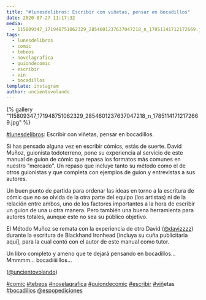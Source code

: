 ```yaml
---
title: "#lunesdelibros: Escribir con viñetas, pensar en bocadillos"
date: 2020-07-27 11:17:32
media: 
  - 115809347_171948751062329_2854601237637047218_n_17851141712172669.jpg
tags: 
  - lunesdelibros
  - comic
  - tebeos
  - novelagrafica
  - guiondecomic
  - escribir
  - vin
  - bocadillos
template: instagram
author: uncientovolando
---
```


{% gallery "115809347_171948751062329_2854601237637047218_n_17851141712172669.jpg" %}

[#lunesdelibros](/tags/lunesdelibros): Escribir con viñetas, pensar en bocadillos.

Si has pensado alguna vez en escribir cómics, estás de suerte. David Muñoz, guionista todoterreno, pone su experiencia al servicio de este manual de guion de cómic que repasa los formatos más comunes en nuestro “mercado”. Un repaso que incluye tanto su método como el de otros guionistas y que completa con ejemplos de guion y entrevistas a sus autores.

Un buen punto de partida para ordenar las ideas en torno a la escritura de cómic que no se olvida de la otra parte del equipo (los artistas) ni de la relación entre ambos, uno de los factores importantes a la hora de escribir un guion de una u otra manera. Pero también una buena herramienta para autores totales, aunque este no sea su público objetivo.

El Método Muñoz se remata con la experiencia de otro David ([@davizzzz](https://instagram.com/davizzzz)) durante la escritura de Blackhand Ironhead [incluya su cuña publicitaria aquí], para la cual contó con el autor de este manual como tutor.

Un libro completo y ameno que te dejará pensando en bocadillos... Mmmmm... bocadiiiiillos...

([@uncientovolando](https://instagram.com/uncientovolando))

[#comic](/tags/comic) [#tebeos](/tags/tebeos) [#novelagrafica](/tags/novelagrafica) [#guiondecomic](/tags/guiondecomic) [#escribir](/tags/escribir) [#vin](/tags/vin)̃etas [#bocadillos](/tags/bocadillos) [@espopediciones](https://instagram.com/espopediciones)
